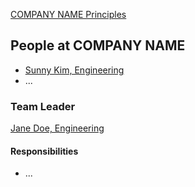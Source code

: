 [COMPANY NAME Principles](./principles.md)

People at COMPANY NAME
---

- [Sunny Kim, Engineering](./sunny_kim.md)
- ...

### Team Leader

[Jane Doe, Engineering](./jane_doe.md)
<!-- Describe who and why the team leader was selected --> 

#### Responsibilities
<!-- What is their role for your team?	--> 
- ...
